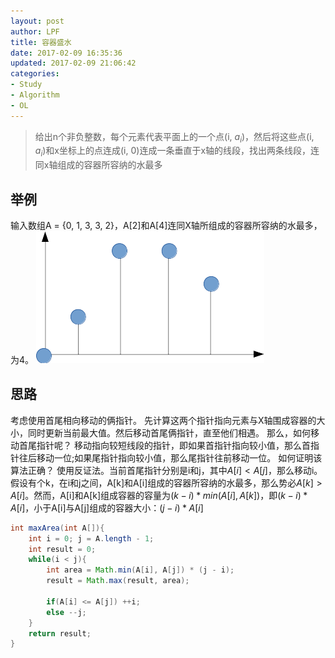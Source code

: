 ```yaml
---
layout: post
author: LPF
title: 容器盛水
date: 2017-02-09 16:35:36
updated: 2017-02-09 21:06:42
categories:
- Study
- Algorithm
- OL
---
```

> 给出n个非负整数，每个元素代表平面上的一个点(i, $a_i$)，然后将这些点(i, $a_i$)和x坐标上的点连成(i, 0)连成一条垂直于x轴的线段，找出两条线段，连同x轴组成的容器所容纳的水最多

## 举例

输入数组A = {0, 1, 3, 3, 2}，A[2]和A[4]连同X轴所组成的容器所容纳的水最多，为4。
![](../post_img/589c3383ab6441287f001673)

## 思路

考虑使用首尾相向移动的俩指针。
先计算这两个指针指向元素与X轴围成容器的大小，同时更新当前最大值。然后移动首尾俩指针，直至他们相遇。
那么，如何移动首尾指针呢？
移动指向较短线段的指针，即如果首指针指向较小值，那么首指针往后移动一位;如果尾指针指向较小值，那么尾指针往前移动一位。
如何证明该算法正确？
使用反证法。当前首尾指针分别是i和j，其中$A[i] < A[j]$，那么移动i。假设有个k，在i和j之间，A[k]和A[i]组成的容器所容纳的水最多，那么势必$A[k] > A[i]$。然而，A[i]和A[k]组成容器的容量为$(k - i) * min(A[i], A[k])$，即$(k - i) * A[i]$，小于A[i]与A[j]组成的容器大小：$(j - i) * A[i]$

```java
int maxArea(int A[]){
    int i = 0; j = A.length - 1;
    int result = 0;
    while(i < j){
        int area = Math.min(A[i], A[j]) * (j - i);
        result = Math.max(result, area);
        
        if(A[i] <= A[j]) ++i;
        else --j;
    }
    return result;
}
```